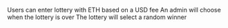 Users can enter lottery with ETH based on a USD fee
An admin will choose when the lottery is over
The lottery will select a random winner

